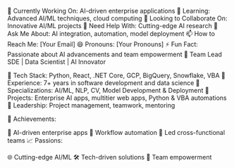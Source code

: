 <!--
**neelshrimali/neelshrimali** is a ✨ _special_ ✨ repository because its `README.md` (this file) appears on your GitHub profile.

Here are some ideas to get you started:
-->
🔭 Currently Working On: AI-driven enterprise applications
🌱 Learning: Advanced AI/ML techniques, cloud computing
👯 Looking to Collaborate On: Innovative AI/ML projects
🤔 Need Help With: Cutting-edge AI research
💬 Ask Me About: AI integration, automation, model deployment
📫 How to Reach Me: [Your Email]
😄 Pronouns: [Your Pronouns]
⚡ Fun Fact: Passionate about AI advancements and team empowerment
🚀 Team Lead SDE | Data Scientist | AI Innovator

🔹 Tech Stack: Python, React, .NET Core, GCP, BigQuery, Snowflake, VBA
🔹 Experience: 7+ years in software development and data science
🔹 Specializations: AI/ML, NLP, CV, Model Development & Deployment
🔹 Projects: Enterprise AI apps, multitier web apps, Python & VBA automations
🔹 Leadership: Project management, teamwork, mentoring

🌟 Achievements:

🚀 AI-driven enterprise apps
🤖 Workflow automation
👥 Led cross-functional teams
📈 Passions:

🌐 Cutting-edge AI/ML
🛠️ Tech-driven solutions
🌱 Team empowerment
